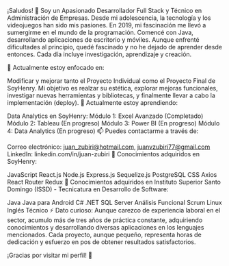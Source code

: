 
¡Saludos! 👋
Soy un Apasionado Desarrollador Full Stack y Técnico en Administración de Empresas.
Desde mi adolescencia, la tecnología y los videojuegos han sido mis pasiones. En 2019, mi fascinación me llevó a sumergirme en el mundo de la programación. Comencé con Java, desarrollando aplicaciones de escritorio y móviles. Aunque enfrenté dificultades al principio, quedé fascinado y no he dejado de aprender desde entonces. Cada día incluye investigación, aprendizaje y creación.

🔭 Actualmente estoy enfocado en:

Modificar y mejorar tanto el Proyecto Individual como el Proyecto Final de SoyHenry. Mi objetivo es realzar su estética, explorar mejoras funcionales, investigar nuevas herramientas y bibliotecas, y finalmente llevar a cabo la implementación (deploy).
🌱 Actualmente estoy aprendiendo:

Data Analytics en SoyHenry:
Módulo 1: Excel Avanzado (Completado)
Módulo 2: Tableau (En progreso)
Módulo 3: Power BI (En progreso)
Módulo 4: Data Analytics (En progreso)
📫 Puedes contactarme a través de:

Correo electrónico: juan_zubiri@hotmail.com, juanvzubiri77@gmail.com
LinkedIn: linkedin.com/in/juan-zubiri
🚀 Conocimientos adquiridos en SoyHenry:

JavaScript
React.js
Node.js
Express.js
Sequelize.js
PostgreSQL
CSS
Axios
React Router
Redux
🚀 Conocimientos adquiridos en Instituto Superior Santo Domingo (ISSD) - Tecnicatura en Desarrollo de Software:

Java
Java para Android
C# .NET
SQL Server
Análisis Funcional
Scrum
Linux
Inglés Técnico
⚡ Dato curioso:
Aunque carezco de experiencia laboral en el sector, acumulo más de tres años de práctica constante, adquiriendo conocimientos y desarrollando diversas aplicaciones en los lenguajes mencionados. Cada proyecto, aunque pequeño, representa horas de dedicación y esfuerzo en pos de obtener resultados satisfactorios.

¡Gracias por visitar mi perfil! 🌟

  


